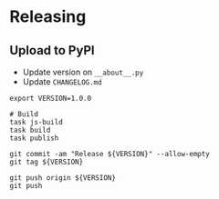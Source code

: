 # Releasing

## Upload to PyPI

- Update version on `__about__.py`
- Update `CHANGELOG.md`

```shell
export VERSION=1.0.0

# Build
task js-build
task build
task publish

git commit -am "Release ${VERSION}" --allow-empty
git tag ${VERSION}

git push origin ${VERSION}
git push
```

